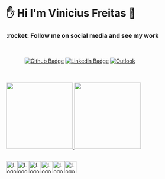 ### <h1> ✋ Hi I'm Vinicius Freitas :space_invader: </h1>

<h3>:rocket: Follow me on social media and see my work</h3>

<div style="margin: 50px">

<!--   [![Instagram](https://img.shields.io/badge/Instagram-%23E4405F.svg?style=for-the-badge&logo=Instagram&logoColor=white&link=https://www.instagram.com/meviniciusfreitas)](https://www.instagram.com/meviniciusfreitas) -->
  [![Github Badge](https://img.shields.io/badge/-Github-000?style=for-the-badge&logo=Github&logoColor=white&link=https://github.com/Viniciusgfreitas)](https://github.com/Viniciusgfreitas)
  [![Linkedin Badge](https://img.shields.io/badge/-LinkedIn-blue?style=for-the-badge&logo=Linkedin&logoColor=white&link=https://www.linkedin.com/in/vinicius-gon%C3%A7alves-freitas/)](https://www.linkedin.com/in/vinicius-gon%C3%A7alves-freitas/)
  [![Outlook](https://img.shields.io/badge/Outlook-0078D4?style=for-the-badge&logo=microsoft-outlook&logoColor=white&link=mailto:viniciusdevgf@outlook.com)](mailto:viniciusdevgf@outlook.com)

</div>

<div>
  <a href="https://github.com/viniciusgfreitas">
  <img height="180em" src="https://github-readme-stats.vercel.app/api?username=viniciusgfreitas&show_icons=true&theme=dark&include_all_commits=true&count_private=true"/>
  <img height="180em" src="https://github-readme-stats.vercel.app/api/top-langs/?username=viniciusgfreitas&layout=compact&langs_count=7&theme=dark"/>
</div>

<div style="display: flex; margin-top:30px">
  <img
    src="https://logodownload.org/wp-content/uploads/2016/10/html5-logo-10.png" 
    alt="Logo HTML5"
    height="32" width="30">
  <img
    src="https://upload.wikimedia.org/wikipedia/commons/thumb/7/70/Devicon-css3-plain.svg/2048px-Devicon-css3-plain.svg.png" 
    alt="Logo CSS3"
    height="32" width="32">
  <img
    src="https://www.freepnglogos.com/uploads/javascript-png/javascript-vector-logo-yellow-png-transparent-javascript-vector-12.png" 
    alt="Logo JavaScript"
    height="32" width="32">
  <img
    src="https://miro.medium.com/max/816/1*mn6bOs7s6Qbao15PMNRyOA.png"
    alt="Logo TypeScript"
    height="32" width="32">
  <img
    src="https://upload.wikimedia.org/wikipedia/commons/thumb/c/cf/Angular_full_color_logo.svg/2048px-Angular_full_color_logo.svg.png"
    alt="Logo Angular"
    height="32" width="32">
  <img
    src="https://img.icons8.com/color/452/nodejs.png"
    alt="Logo NodeJs"
    height="32" width="32">
</div>
